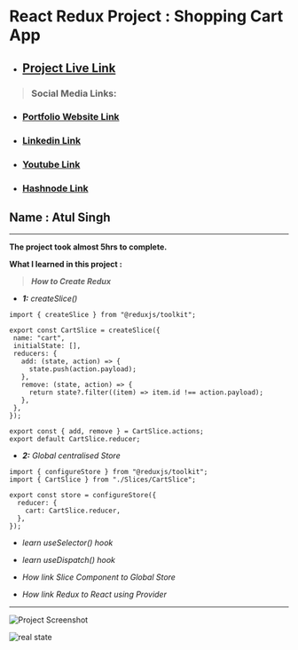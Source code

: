 # React Redux Project : Shopping Cart App

- ## [Project Live Link](https://fsjs2-12th-dec-project-11.netlify.app/)

> ### Social Media Links:

- ### [Portfolio Website Link](https://www.findcoder.io/u/atulsinghatul)
- ### [Linkedin Link](https://www.linkedin.com/in/atul-singh-082529249/)
- ### [Youtube Link](https://www.youtube.com/channel/UCBNc9Vs9mAFxnAKjzWRqDFQ)
- ### [Hashnode Link](https://atulsinghatul.hashnode.dev/)

## Name : Atul Singh

---

**The project took almost 5hrs to complete.**

**What I learned in this project :**

> **_How to Create Redux_**

- _**1:** createSlice()_

```
import { createSlice } from "@reduxjs/toolkit";

export const CartSlice = createSlice({
 name: "cart",
 initialState: [],
 reducers: {
   add: (state, action) => {
     state.push(action.payload);
   },
   remove: (state, action) => {
     return state?.filter((item) => item.id !== action.payload);
   },
 },
});

export const { add, remove } = CartSlice.actions;
export default CartSlice.reducer;
```

- _**2:** Global centralised Store_

```
import { configureStore } from "@reduxjs/toolkit";
import { CartSlice } from "./Slices/CartSlice";

export const store = configureStore({
  reducer: {
    cart: CartSlice.reducer,
  },
});
```

- _learn useSelector() hook_

- _learn useDispatch() hook_

- _How link Slice Component to Global Store_

- _How link Redux to React using Provider_

---

![Project Screenshot](https://img.shields.io/badge/LiveClass--12thDec-Project--11-blue)

![real state](https://user-images.githubusercontent.com/112545072/210151346-4a67a2ef-10fe-4ed6-9587-3146b06f5878.png)
